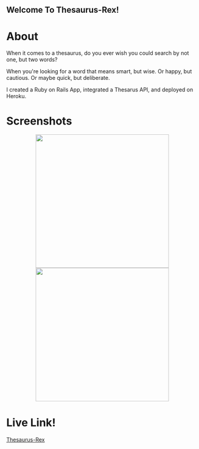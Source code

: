## Welcome To Thesaurus-Rex!

# About

When it comes to a thesaurus, do you ever wish you could search by not one, but two words?

When you're looking for a word that means smart, but wise. Or happy, but cautious. Or maybe quick, but deliberate.

I created a Ruby on Rails App, integrated a Thesarus API, and deployed on Heroku. 

# Screenshots

<p align="center">
  <img src="https://i.imgur.com/zy2LhhE.jpg" width="350"/>
  <img src="https://i.imgur.com/F4lG9Lz.jpg" width="350"/>
</p>


# Live Link!

[Thesaurus-Rex](http://pacific-castle-79777.herokuapp.com/)
